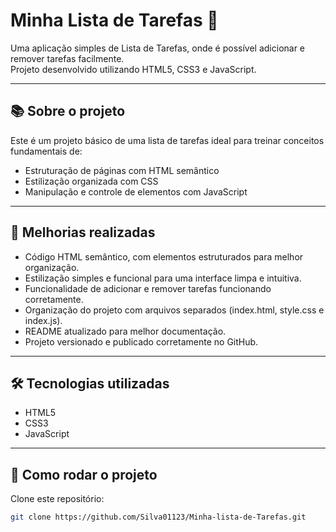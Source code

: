 # Minha Lista de Tarefas 📝

Uma aplicação simples de Lista de Tarefas, onde é possível adicionar e remover tarefas facilmente.  
Projeto desenvolvido utilizando HTML5, CSS3 e JavaScript.

---

## 📚 Sobre o projeto

Este é um projeto básico de uma lista de tarefas ideal para treinar conceitos fundamentais de:

- Estruturação de páginas com HTML semântico
- Estilização organizada com CSS
- Manipulação e controle de elementos com JavaScript

---

## 🚀 Melhorias realizadas

- Código HTML semântico, com elementos estruturados para melhor organização.
- Estilização simples e funcional para uma interface limpa e intuitiva.
- Funcionalidade de adicionar e remover tarefas funcionando corretamente.
- Organização do projeto com arquivos separados (index.html, style.css e index.js).
- README atualizado para melhor documentação.
- Projeto versionado e publicado corretamente no GitHub.

---

## 🛠️ Tecnologias utilizadas

- HTML5  
- CSS3  
- JavaScript  

---

## 📂 Como rodar o projeto

Clone este repositório:

```bash
git clone https://github.com/Silva01123/Minha-lista-de-Tarefas.git

